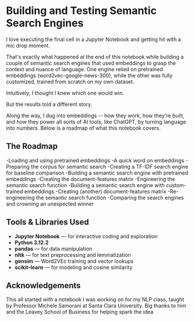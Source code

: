 # Building and Testing Semantic Search Engines

I love executing the final cell in a Jupyter Notebook and getting hit with a mic drop moment.

That's exactly what happened at the end of this notebook while building a couple of semantic search engines that used embeddings to grasp the context and nuance of language. One engine relied on pretrained embeddings (word2vec-google-news-300), while the other was fully customized, trained from scratch on my own dataset.

Intuitively, I thought I knew which one would win.

But the results told a different story.

Along the way, I dug into embeddings -- how they work, how they're built, and how they power all sorts of AI tools, like ChatGPT, by turning language into numbers. Below is a roadmap of what this notebook covers.

## The Roadmap
-Loading and using pretrained embeddings
-A quick word on embeddings
-Preparing the corpus for semantic search
-Creating a TF-IDF search engine for baseline comparison
-Building a semantic search engine with pretrained embeddings
-Creating the document-features matrix
-Engineering the semantic search function
-Building a semantic search engine with custom-trained embeddings
-Creating (another) document-features matrix
-Re-engineering the semantic search function
-Comparing the search engines and crowning an unexpected winner

## Tools & Libraries Used
- **Jupyter Notebook** — for interactive coding and exploration  
- **Python 3.12.2**
- **pandas** — for data manipulation  
- **nltk** — for text preprocessing and lemmatization  
- **gensim** — Word2VEc training and vector lookups
- **scikit-learn** — for modeling and cosine similarity

## Acknowledgements

This all started with a notebook I was working on for my NLP class, taught by Professor Michele Samorani at Santa Clara University. Big thanks to him and the Leavey School of Business for helping spark the idea
